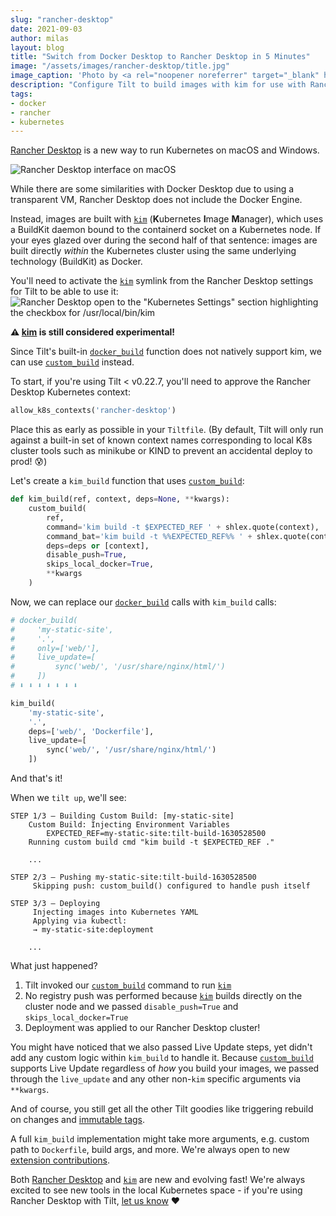 ```yaml
---
slug: "rancher-desktop"
date: 2021-09-03
author: milas
layout: blog
title: "Switch from Docker Desktop to Rancher Desktop in 5 Minutes"
image: "/assets/images/rancher-desktop/title.jpg"
image_caption: 'Photo by <a rel="noopener noreferrer" target="_blank" href="https://unsplash.com/@timwilson7">Tim Wilson</a>'
description: "Configure Tilt to build images with kim for use with Rancher Desktop"
tags:
- docker
- rancher
- kubernetes
---
```

[Rancher Desktop][rancher-desktop] is a new way to run Kubernetes on macOS and Windows.

![Rancher Desktop interface on macOS](/assets/images/rancher-desktop/rancher-desktop.png)

While there are some similarities with Docker Desktop due to using a transparent VM, Rancher Desktop does not include the Docker Engine.

Instead, images are built with [`kim`][kim] (**K**ubernetes **I**mage **M**anager), which uses a BuildKit daemon bound to the containerd socket on a Kubernetes node.
If your eyes glazed over during the second half of that sentence: images are built directly _within_ the Kubernetes cluster using the same underlying technology (BuildKit) as Docker.

You'll need to activate the [`kim`][kim] symlink from the Rancher Desktop settings for Tilt to be able to use it:
![Rancher Desktop open to the "Kubernetes Settings" section highlighting the checkbox for /usr/local/bin/kim](/assets/images/rancher-desktop/rancher-desktop-kim.png)

**⚠️ [kim][] is still considered experimental!**

Since Tilt's built-in [`docker_build`][tiltfile-docker-build] function does not natively support kim, we can use [`custom_build`][tiltfile-custom-build] instead.

To start, if you're using Tilt < v0.22.7, you'll need to approve the Rancher Desktop Kubernetes context:
```python
allow_k8s_contexts('rancher-desktop')
```
Place this as early as possible in your `Tiltfile`.
(By default, Tilt will only run against a built-in set of known context names corresponding to local K8s cluster tools such as minikube or KIND to prevent an accidental deploy to prod! 😰)

Let's create a `kim_build` function that uses [`custom_build`][tiltfile-custom-build]:
```python
def kim_build(ref, context, deps=None, **kwargs):
    custom_build(
        ref,
        command='kim build -t $EXPECTED_REF ' + shlex.quote(context),
        command_bat='kim build -t %%EXPECTED_REF%% ' + shlex.quote(context),
        deps=deps or [context],
        disable_push=True,
        skips_local_docker=True,
        **kwargs
    )
```

Now, we can replace our [`docker_build`][tiltfile-docker-build] calls with `kim_build` calls:
```python
# docker_build(
#     'my-static-site',
#     '.',
#     only=['web/'],
#     live_update=[
#         sync('web/', '/usr/share/nginx/html/')
#     ])
# ⬇️ ⬇️ ⬇️ ⬇️ ⬇️ ⬇️ ⬇️

kim_build(
    'my-static-site',
    '.',
    deps=['web/', 'Dockerfile'],
    live_update=[
        sync('web/', '/usr/share/nginx/html/')
    ])
```

And that's it!

When we `tilt up`, we'll see:
```
STEP 1/3 — Building Custom Build: [my-static-site]
    Custom Build: Injecting Environment Variables
        EXPECTED_REF=my-static-site:tilt-build-1630528500
    Running custom build cmd "kim build -t $EXPECTED_REF ."

    ...
 
STEP 2/3 — Pushing my-static-site:tilt-build-1630528500
     Skipping push: custom_build() configured to handle push itself

STEP 3/3 — Deploying
     Injecting images into Kubernetes YAML
     Applying via kubectl:
     → my-static-site:deployment

    ...
```

What just happened?
1. Tilt invoked our [`custom_build`][tiltfile-custom-build] command to run [`kim`][kim]
2. No registry push was performed because [`kim`][kim] builds directly on the cluster node and we passed `disable_push=True` and `skips_local_docker=True`
3. Deployment was applied to our Rancher Desktop cluster!

You might have noticed that we also passed Live Update steps, yet didn't add any custom logic within `kim_build` to handle it.
Because [`custom_build`][tiltfile-custom-build] supports Live Update regardless of _how_ you build your images, we passed through the `live_update` and any other non-`kim` specific arguments via `**kwargs`.

And of course, you still get all the other Tilt goodies like triggering rebuild on changes and [immutable tags][immutable-tags].

A full `kim_build` implementation might take more arguments, e.g. custom path to `Dockerfile`, build args, and more.
We're always open to new [extension contributions][tilt-extensions].

Both [Rancher Desktop][rancher-desktop] and [`kim`][kim] are new and evolving fast!
We're always excited to see new tools in the local Kubernetes space - if you're using Rancher Desktop with Tilt, [let us know][tilt-contact] ❤️

[immutable-tags]: https://docs.tilt.dev/custom_build.html#why-tilt-uses-immutable-tags
[kim]: https://github.com/rancher/kim
[rancher-desktop]: https://rancherdesktop.io/
[tilt-contact]: https://tilt.dev/contact
[tilt-extensions]: https://docs.tilt.dev/contribute_extension.html
[tiltfile-custom-build]: https://docs.tilt.dev/api.html#api.custom_build
[tiltfile-docker-build]: https://docs.tilt.dev/api.html#api.docker_build
